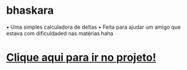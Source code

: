 # bhaskara
• Uma simples calculadora de deltas
• Feita para ajudar um amigo que estava com dificuldaded nas matérias haha

# <a href="">Clique aqui para ir no projeto!</a>
